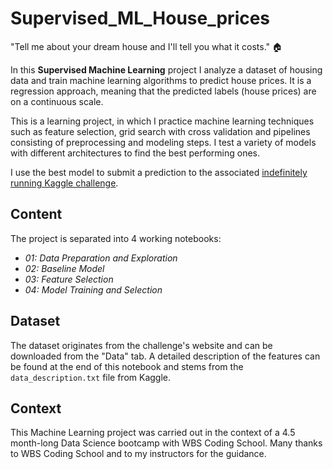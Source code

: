 # Supervised_ML_House_prices

"Tell me about your dream house and I'll tell you what it costs." 🏠

In this **Supervised Machine Learning** project I analyze a dataset of housing data and train machine learning algorithms to predict house prices. 
It is a regression approach, meaning that the predicted labels (house prices) are on a continuous scale.

This is a learning project, in which I practice machine learning techniques such as feature selection, 
grid search with cross validation and pipelines consisting of preprocessing and modeling steps. 
I test a variety of models with different architectures to find the best performing ones.

I use the best model to submit a prediction to the associated [indefinitely running Kaggle challenge](https://www.kaggle.com/competitions/house-prices-advanced-regression-techniques/overview).

## Content
The project is separated into 4 working notebooks:
- *01: Data Preparation and Exploration*
- *02: Baseline Model*
- *03: Feature Selection*
- *04: Model Training and Selection*

## Dataset
The dataset originates from the challenge's website and can be downloaded from the "Data" tab. 
A detailed description of the features can be found at the end of this notebook 
and stems from the `data_description.txt` file from Kaggle.

## Context
This Machine Learning project was carried out in the context of a 4.5 month-long Data Science bootcamp with WBS Coding School. 
Many thanks to WBS Coding School and to my instructors for the guidance.
